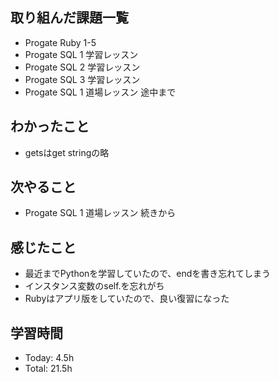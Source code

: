 ## 取り組んだ課題一覧
- Progate Ruby 1-5
- Progate SQL 1 学習レッスン
- Progate SQL 2 学習レッスン
- Progate SQL 3 学習レッスン
- Progate SQL 1 道場レッスン 途中まで
## わかったこと
- getsはget stringの略
## 次やること
- Progate SQL 1 道場レッスン 続きから
## 感じたこと
- 最近までPythonを学習していたので、endを書き忘れてしまう
- インスタンス変数のself.を忘れがち
- Rubyはアプリ版をしていたので、良い復習になった
## 学習時間
- Today: 4.5h
- Total: 21.5h
